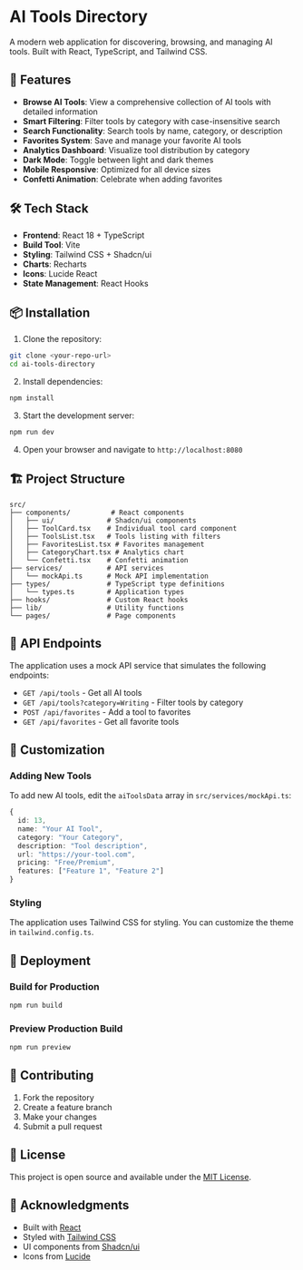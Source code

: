 # AI Tools Directory

A modern web application for discovering, browsing, and managing AI tools. Built with React, TypeScript, and Tailwind CSS.

## 🚀 Features

- **Browse AI Tools**: View a comprehensive collection of AI tools with detailed information
- **Smart Filtering**: Filter tools by category with case-insensitive search
- **Search Functionality**: Search tools by name, category, or description
- **Favorites System**: Save and manage your favorite AI tools
- **Analytics Dashboard**: Visualize tool distribution by category
- **Dark Mode**: Toggle between light and dark themes
- **Mobile Responsive**: Optimized for all device sizes
- **Confetti Animation**: Celebrate when adding favorites

## 🛠️ Tech Stack

- **Frontend**: React 18 + TypeScript
- **Build Tool**: Vite
- **Styling**: Tailwind CSS + Shadcn/ui
- **Charts**: Recharts
- **Icons**: Lucide React
- **State Management**: React Hooks

## 📦 Installation

1. Clone the repository:
```bash
git clone <your-repo-url>
cd ai-tools-directory
```

2. Install dependencies:
```bash
npm install
```

3. Start the development server:
```bash
npm run dev
```

4. Open your browser and navigate to `http://localhost:8080`

## 🏗️ Project Structure

```
src/
├── components/          # React components
│   ├── ui/             # Shadcn/ui components
│   ├── ToolCard.tsx    # Individual tool card component
│   ├── ToolsList.tsx   # Tools listing with filters
│   ├── FavoritesList.tsx # Favorites management
│   ├── CategoryChart.tsx # Analytics chart
│   └── Confetti.tsx    # Confetti animation
├── services/           # API services
│   └── mockApi.ts      # Mock API implementation
├── types/              # TypeScript type definitions
│   └── types.ts        # Application types
├── hooks/              # Custom React hooks
├── lib/                # Utility functions
└── pages/              # Page components
```

## 🎯 API Endpoints

The application uses a mock API service that simulates the following endpoints:

- `GET /api/tools` - Get all AI tools
- `GET /api/tools?category=Writing` - Filter tools by category
- `POST /api/favorites` - Add a tool to favorites
- `GET /api/favorites` - Get all favorite tools

## 🎨 Customization

### Adding New Tools

To add new AI tools, edit the `aiToolsData` array in `src/services/mockApi.ts`:

```typescript
{
  id: 13,
  name: "Your AI Tool",
  category: "Your Category",
  description: "Tool description",
  url: "https://your-tool.com",
  pricing: "Free/Premium",
  features: ["Feature 1", "Feature 2"]
}
```

### Styling

The application uses Tailwind CSS for styling. You can customize the theme in `tailwind.config.ts`.

## 🚀 Deployment

### Build for Production

```bash
npm run build
```

### Preview Production Build

```bash
npm run preview
```

## 🤝 Contributing

1. Fork the repository
2. Create a feature branch
3. Make your changes
4. Submit a pull request

## 📄 License

This project is open source and available under the [MIT License](LICENSE).

## 🙏 Acknowledgments

- Built with [React](https://reactjs.org/)
- Styled with [Tailwind CSS](https://tailwindcss.com/)
- UI components from [Shadcn/ui](https://ui.shadcn.com/)
- Icons from [Lucide](https://lucide.dev/)
